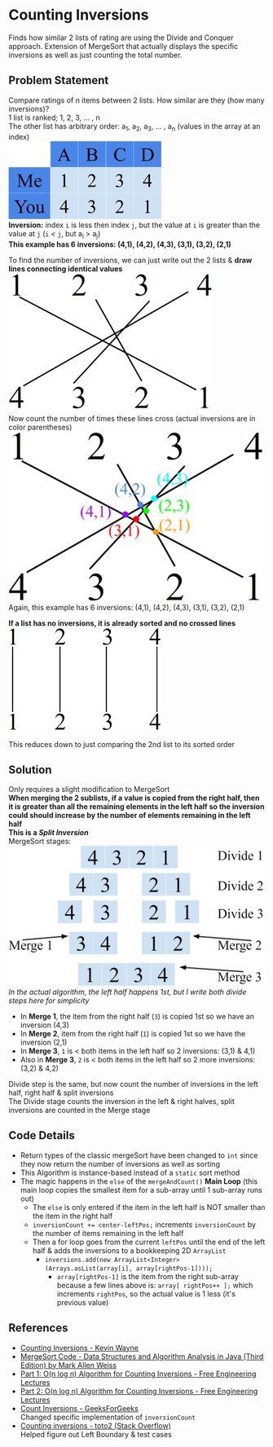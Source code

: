 # Counting Inversions
Finds how similar 2 lists of rating are using the Divide and Conquer approach. Extension of MergeSort that actually displays the specific inversions as well as just counting the total number.

## Problem Statement
Compare ratings of n items between 2 lists. How similar are they (how many inversions)?  
1 list is ranked; 1, 2, 3, ... , n  
The other list has arbitrary order: a<sub>1</sub>, a<sub>2</sub>, a<sub>3</sub>, ... , a<sub>n</sub> (values in the array at an index)  
<img src="images/you-me-lists.png" width="300">  
**Inversion:** index `i` is less then index `j`, but the value at `i` is greater than the value at `j` (`i` < `j`, but a<sub>i</sub> > a<sub>j</sub>)  
**This example has 6 inversions: (4,1), (4,2), (4,3), (3,1), (3,2), (2,1)**

To find the number of inversions, we can just write out the 2 lists & **draw lines connecting identical values**
<img src="images/array1-crossed.png" width="400">  
Now count the number of times these lines cross (actual inversions are in color parentheses)  
<img src="images/array1-inversions.png" width="500">  
Again, this example has 6 inversions: (4,1), (4,2), (4,3), (3,1), (3,2), (2,1)

**If a list has no inversions, it is already sorted and no crossed lines**  
<img src="images/no-inversions-crossed.png" width="300">  

This reduces down to just comparing the 2nd list to its sorted order

## Solution
Only requires a slight modification to MergeSort  
**When merging the 2 sublists, if a value is copied from the right half, then it is greater than all the remaining elements in the left half so the inversion could should increase by the number of elements remaining in the left half**  
**This is a *Split Inversion***  
MergeSort stages:  
![](images/array1-mergesort-divide.png)  
*In the actual algorithm, the left half happens 1st, but I write both divide steps here for simplicity*  
- In **Merge 1**, the item from the right half (`3`) is copied 1st so we have an inversion (4,3)
- In **Merge 2**, item from the right half (`1`) is copied 1st so we have the inversion (2,1)
- In **Merge 3**, `1` is < both items in the left half so 2 inversions: (3,1) & 4,1)
- Also in **Merge 3**, `2` is < both items in the left half so 2 more inversions: (3,2) & 4,2)

Divide step is the same, but now count the number of inversions in the left half, right half & split inversions  
The Divide stage counts the inversion in the left & right halves, split inversions are counted in the Merge stage

## Code Details
- Return types of the classic mergeSort have been changed to `int` since they now return the number of inversions as well as sorting
- This Algorithm is instance-based instead of a `static` sort method
- The magic happens in the `else` of the `mergeAndCount()` **Main Loop** (this main loop copies the smallest item for a sub-array until 1 sub-array runs out)
  - The `else` is only entered if the item in the left half is NOT smaller than the item in the right half
  - `inversionCount += center-leftPos;` increments `inversionCount` by the number of items remaining in the left half
  - Then a for loop goes from the current `leftPos` until the end of the left half & adds the inversions to a bookkeeping 2D `ArrayList`
    - `inversions.add(new ArrayList<Integer>(Arrays.asList(array[i], array[rightPos-1])));`
      - `array[rightPos-1]` is the item from the right sub-array because a few lines above is: `array[ rightPos++ ];` which increments `rightPos`, so the actual value is 1 less (it's previous value)

## References
- [Counting Inversions - Kevin Wayne](https://www.cs.princeton.edu/~wayne/kleinberg-tardos/pdf/05DivideAndConquerI.pdf#page=12)
- [MergeSort Code - Data Structures and Algorithm Analysis in Java (Third Edition) by Mark Allen Weiss](http://users.cis.fiu.edu/~weiss/dsaajava3/code/Sort.java)
- [Part 1: O(n log n) Algorithm for Counting Inversions - Free Engineering Lectures](https://www.youtube.com/watch?v=4IvYaOY8Pxw)
- [Part 2: O(n log n) Algorithm for Counting Inversions - Free Engineering Lectures](https://www.youtube.com/watch?v=PLkuid82dbc)
- [Count Inversions - GeeksForGeeks](http://www.geeksforgeeks.org/counting-inversions/)  
Changed specific implementation of `inversionCount`
- [Counting inversions - toto2 (Stack Overflow)](https://codereview.stackexchange.com/q/54756)  
Helped figure out Left Boundary & test cases
